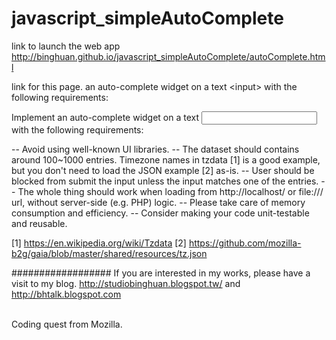 javascript_simpleAutoComplete
=============================

link to launch the web app <a href="http://binghuan.github.io/javascript_simpleAutoComplete/autoComplete.html" target="_blank">http://binghuan.github.io/javascript_simpleAutoComplete/autoComplete.html</a>

link for this page.
an auto-complete widget on a text &lt;input> with the following requirements:

Implement an auto-complete widget on a text <input> with the
following requirements:

-- Avoid using well-known UI libraries.
-- The dataset should contains around 100~1000 entries. Timezone names
in tzdata [1] is a good example, but you don't need to load the JSON
example [2] as-is.
-- User should be blocked from submit the input unless the input
matches one of the entries.
-- The whole thing should work when loading from http://localhost/ or
file:/// url, without server-side (e.g. PHP) logic.
-- Please take care of memory consumption and efficiency.
-- Consider making your code unit-testable and reusable.

[1] https://en.wikipedia.org/wiki/Tzdata
[2] https://github.com/mozilla-b2g/gaia/blob/master/shared/resources/tz.json

##################
If you are interested in my works, please have a visit to my blog.
http://studiobinghuan.blogspot.tw/ 
and
http://bhtalk.blogspot.com

<br/>
Coding quest from Mozilla.
